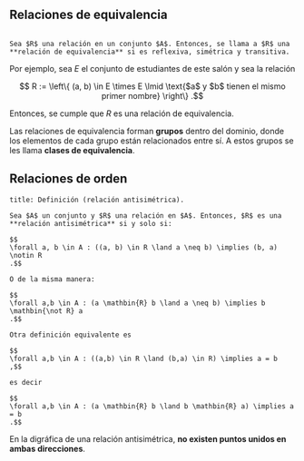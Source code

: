 ## Relaciones de equivalencia

```ad-definition

Sea $R$ una relación en un conjunto $A$. Entonces, se llama a $R$ una **relación de equivalencia** si es reflexiva, simétrica y transitiva.

```

Por ejemplo, sea $E$ el conjunto de estudiantes de este salón y sea la relación

$$
R := \left\{ (a, b) \in E \times E \lmid \text{$a$ y $b$ tienen el mismo primer nombre} \right\}
.$$

Entonces, se cumple que $R$ es una relación de equivalencia.

Las relaciones de equivalencia forman **grupos** dentro del dominio, donde los elementos de cada grupo están relacionados entre sí. A estos grupos se les llama **clases de equivalencia**.

## Relaciones de orden

```ad-definition
title: Definición (relación antisimétrica).

Sea $A$ un conjunto y $R$ una relación en $A$. Entonces, $R$ es una **relación antisimétrica** si y solo si:

$$
\forall a, b \in A : ((a, b) \in R \land a \neq b) \implies (b, a) \notin R
.$$

O de la misma manera:

$$
\forall a,b \in A : (a \mathbin{R} b \land a \neq b) \implies b \mathbin{\not R} a
.$$

Otra definición equivalente es

$$
\forall a,b \in A : ((a,b) \in R \land (b,a) \in R) \implies a = b
,$$

es decir

$$
\forall a,b \in A : (a \mathbin{R} b \land b \mathbin{R} a) \implies a = b
.$$

```

En la digráfica de una relación antisimétrica, **no existen puntos unidos en ambas direcciones**.